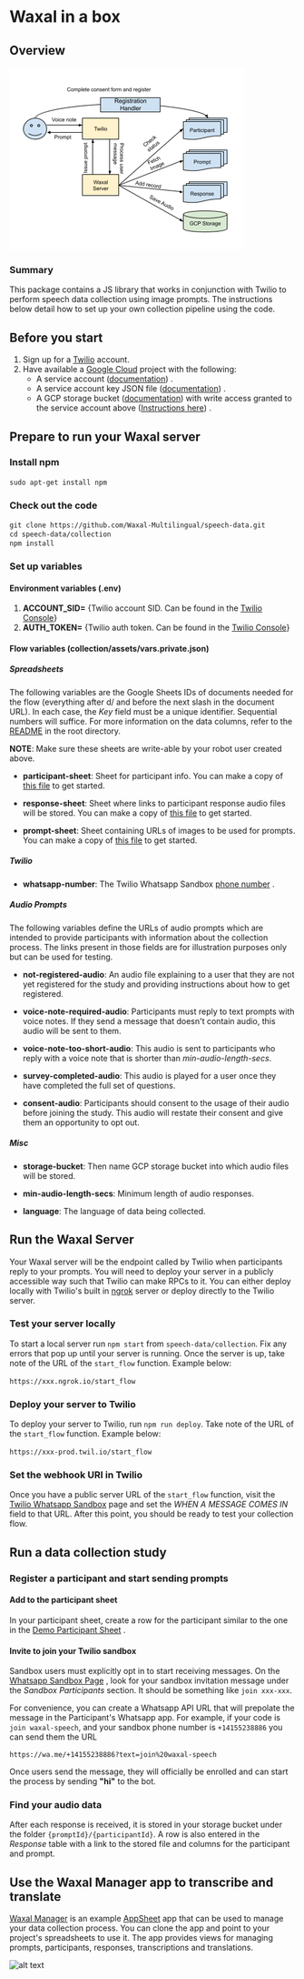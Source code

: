 # Waxal in a box

## Overview

![alt text](https://github.com/Waxal-Multilingual/speech-data/blob/main/docs/flow.png?raw=true)

### Summary

This package contains a JS library that works in conjunction with Twilio to
perform speech data collection using image prompts. The instructions below
detail how to set up your own collection pipeline using the code.

## Before you start

1. Sign up for a [Twilio](https://www.twilio.com/) account.
2. Have available a [Google Cloud](https://console.cloud.google.com/) project
   with the following:
    * A service
      account ([documentation](https://cloud.google.com/iam/docs/creating-managing-service-accounts))
      .
    * A service account key JSON
      file ([documentation](https://cloud.google.com/iam/docs/creating-managing-service-account-keys))
      .
    * A GCP storage
      bucket ([documentation](https://cloud.google.com/storage/docs/creating-buckets))
      with write access granted to the service account
      above ([Instructions here](https://cloud.google.com/storage/docs/access-control/using-iam-permissions))
      .

## Prepare to run your Waxal server

### Install npm

```console
sudo apt-get install npm
```

### Check out the code

```console
git clone https://github.com/Waxal-Multilingual/speech-data.git
cd speech-data/collection
npm install
```

### Set up variables

#### Environment variables (.env)

1. **ACCOUNT_SID=** {Twilio account SID. Can be found in
   the [Twilio Console](https://console.twilio.com/?frameUrl=/console)}
2. **AUTH_TOKEN=** {Twilio auth token. Can be found in
   the [Twilio Console](https://console.twilio.com/?frameUrl=/console)}

#### Flow variables (collection/assets/vars.private.json)

##### Spreadsheets

The following variables are the Google Sheets IDs of documents needed for the
flow (everything after d/ and before the next slash in the document URL). In
each case, the *Key* field must be a unique identifier. Sequential numbers will
suffice. For more information on the data columns, refer to
the [README](https://github.com/Waxal-Multilingual/speech-data/blob/main/README.md)
in the root directory.

**NOTE**: Make sure these sheets are write-able by your robot user created
above.

* **participant-sheet**: Sheet for participant info. You can make a copy
of [this file](https://docs.google.com/spreadsheets/d/14wZIBMKUKySrvyw0xU4CmJpDUVtsUsS7DQxZBmaiBuA/edit#gid=0)
to get started.

* **response-sheet**: Sheet where links to participant response audio files will be stored. You can
make a copy
of [this file](https://docs.google.com/spreadsheets/d/1Zb5eifySYaQ9eDdmOC133bo1Ut8FgfzxNQZL4m9gjB8/edit#gid=0)
to get started.

* **prompt-sheet**: Sheet containing URLs of images to be used for prompts. You can make a copy
of [this file](https://docs.google.com/spreadsheets/d/1468gA4cFf74-YuH9cXMbWRcHpZFFfP3z27e_NyjB0Bk/edit#gid=0)
to get started.

##### Twilio

* **whatsapp-number**: The Twilio Whatsapp
Sandbox [phone number](https://console.twilio.com/us1/develop/sms/settings/whatsapp-sandbox?frameUrl=%2Fconsole%2Fsms%2Fwhatsapp%2Fsandbox)
.

##### Audio Prompts

The following variables define the URLs of audio prompts which are intended to
provide participants with information about the collection process. The links
present in those fields are for illustration purposes only but can be used for
testing.

* **not-registered-audio**: An audio file explaining to a user that they are not yet registered for the
study and providing instructions about how to get registered.

* **voice-note-required-audio**: Participants must reply to text prompts with voice notes. If they send a message
that doesn't contain audio, this audio will be sent to them.

* **voice-note-too-short-audio**: This audio is sent to participants who reply with a voice note that is shorter
than *min-audio-length-secs*.

* **survey-completed-audio**: This audio is played for a user once they have completed the full set of
questions.

* **consent-audio**: Participants should consent to the usage of their audio before joining the
study. This audio will restate their consent and give them an opportunity to opt
out.

##### Misc

* **storage-bucket**: Then name GCP storage bucket into which audio files will be stored.

* **min-audio-length-secs**: Minimum length of audio responses.

* **language**: The language of data being collected.

## Run the Waxal Server
Your Waxal server will be the endpoint called by Twilio when participants reply
to your prompts. You will need to deploy your server in a publicly accessible
way such that Twilio can make RPCs to it. You can either deploy locally with
Twilio's built in [ngrok](https://ngrok.com/) server or deploy directly to the
Twilio server.

### Test your server locally

To start a local server run ```npm start``` from ```speech-data/collection```.
Fix any errors that pop up until your server is running. Once the server is up,
take note of the URL of the `start_flow` function. Example below:

```https://xxx.ngrok.io/start_flow```

### Deploy your server to Twilio

To deploy your server to Twilio, run ```npm run deploy```. Take note of the URL of
the `start_flow` function. Example below:

```https://xxx-prod.twil.io/start_flow```

### Set the webhook URI in Twilio

Once you have a public server URL of the `start_flow` function, visit
the [Twilio Whatsapp Sandbox](https://console.twilio.com/us1/develop/sms/settings/whatsapp-sandbox?frameUrl=%2Fconsole%2Fsms%2Fwhatsapp%2Fsandbox)
page and set the *WHEN A MESSAGE COMES IN* field to that URL. After this point,
you should be ready to test your collection flow.


## Run a data collection study
### Register a participant and start sending prompts

#### Add to the participant sheet

In your participant sheet, create a row for the participant similar to the one
in
the [Demo Participant Sheet](https://docs.google.com/spreadsheets/d/14wZIBMKUKySrvyw0xU4CmJpDUVtsUsS7DQxZBmaiBuA/edit#gid=0)
.

#### Invite to join your Twilio sandbox

Sandbox users must explicitly opt in to start receiving messages. On
the [Whatsapp Sandbox Page](https://console.twilio.com/us1/develop/sms/settings/whatsapp-sandbox?frameUrl=%2Fconsole%2Fsms%2Fwhatsapp%2Fsandbox)
, look for your sandbox invitation message under the *Sandbox Participants*
section. It should be something like ```join xxx-xxx```.

For convenience, you can create a Whatsapp API URL that will prepolate the
message in the Participant's Whatsapp app. For example, if your code
is ```join waxal-speech```, and your sandbox phone number is ```+14155238886```
you can send them the URL

```
https://wa.me/+14155238886?text=join%20waxal-speech
```

Once users send the message, they will officially be enrolled and can start the
process by sending **"hi"** to the bot.

### Find your audio data

After each response is received, it is stored in your storage bucket under the
folder ```{promptId}/{participantId}```. A row is also entered in the *Response*
table with a link to the stored file and columns for the participant and prompt.

## Use the Waxal Manager app to transcribe and translate

[Waxal Manager](https://www.appsheet.com/Template/AppDef?appName=WaxalManager-4528453-22-06-26) is an example [AppSheet](https://www.appsheet.com/) app that can be used to manage your data collection process. You can clone the app and point to your project's spreadsheets to use it. The app provides views for managing prompts, participants, responses, transcriptions and translations.

![alt text](https://github.com/Waxal-Multilingual/speech-data/blob/main/docs/manager.png?raw=true)
